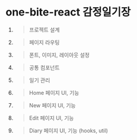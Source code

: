 # one-bite-react 감정일기장

1. > 프로젝트 설계
2. > 페이지 라우팅
3. > 폰트, 이미지, 레이아웃 설정
4. > 공통 컴포넌트
5. > 일기 관리
6. > Home 페이지 UI, 기능
7. > New 페이지 UI, 기능
8. > Edit 페이지 UI, 기능
9. > Diary 페이지 UI, 기능 (hooks, util)
